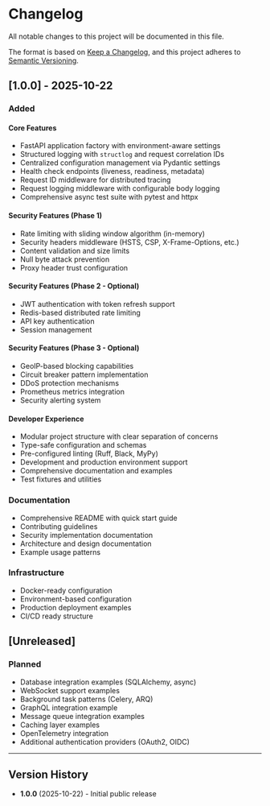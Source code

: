 # Changelog

All notable changes to this project will be documented in this file.

The format is based on [Keep a Changelog](https://keepachangelog.com/en/1.0.0/),
and this project adheres to [Semantic Versioning](https://semver.org/spec/v2.0.0.html).

## [1.0.0] - 2025-10-22

### Added

#### Core Features
- FastAPI application factory with environment-aware settings
- Structured logging with `structlog` and request correlation IDs
- Centralized configuration management via Pydantic settings
- Health check endpoints (liveness, readiness, metadata)
- Request ID middleware for distributed tracing
- Request logging middleware with configurable body logging
- Comprehensive async test suite with pytest and httpx

#### Security Features (Phase 1)
- Rate limiting with sliding window algorithm (in-memory)
- Security headers middleware (HSTS, CSP, X-Frame-Options, etc.)
- Content validation and size limits
- Null byte attack prevention
- Proxy header trust configuration

#### Security Features (Phase 2 - Optional)
- JWT authentication with token refresh support
- Redis-based distributed rate limiting
- API key authentication
- Session management

#### Security Features (Phase 3 - Optional)
- GeoIP-based blocking capabilities
- Circuit breaker pattern implementation
- DDoS protection mechanisms
- Prometheus metrics integration
- Security alerting system

#### Developer Experience
- Modular project structure with clear separation of concerns
- Type-safe configuration and schemas
- Pre-configured linting (Ruff, Black, MyPy)
- Development and production environment support
- Comprehensive documentation and examples
- Test fixtures and utilities

### Documentation
- Comprehensive README with quick start guide
- Contributing guidelines
- Security implementation documentation
- Architecture and design documentation
- Example usage patterns

### Infrastructure
- Docker-ready configuration
- Environment-based configuration
- Production deployment examples
- CI/CD ready structure

## [Unreleased]

### Planned
- Database integration examples (SQLAlchemy, async)
- WebSocket support examples
- Background task patterns (Celery, ARQ)
- GraphQL integration example
- Message queue integration examples
- Caching layer examples
- OpenTelemetry integration
- Additional authentication providers (OAuth2, OIDC)

---

## Version History

- **1.0.0** (2025-10-22) - Initial public release

